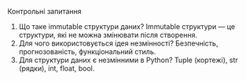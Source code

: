 Контрольні запитання

1. Що таке immutable структури даних?
   Immutable структури — це структури, які не можна змінювати після створення.
2. Для чого використовується ідея незмінності?
   Безпечність, прогнозованість, функціональний стиль.
3. Для структури даних є незмінними в Python?
   Tuple (кортежі), str (рядки), int, float, bool.
